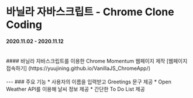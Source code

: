# 바닐라 자바스크립트 - Chrome Clone Coding  
#### 2020.11.02 - 2020.11.12   
<br>
#### 바닐라 자바스크립트를 이용한 Chrome Momentum 웹페이지 제작  
[웹페이지 접속하기] (https://yuujining.github.io/VanillaJS_ChromeApp/)
<br>
<br>
---  
### 주요 기능   
* 사용자의 이름을 입력받고 Greetings 문구 제공  
* Open Weather API를 이용해 날씨 정보 제공    
* 간단한 To Do List 제공  
